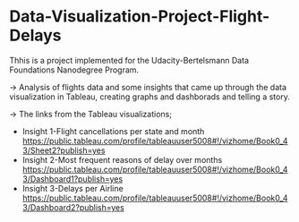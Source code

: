 # Data-Visualization-Project-Flight-Delays
Thhis is a project implemented for the Udacity-Bertelsmann Data Foundations Nanodegree Program.

-> Analysis of flights data and some insights that came up through the data visualization in Tableau, creating graphs and dashborads and telling a story.


-> The links from the Tableau visualizations;
   - Insight 1-Flight cancellations per state and month
   https://public.tableau.com/profile/tableauuser5008#!/vizhome/Book0_43/Sheet2?publish=yes
   - Insight 2-Most frequent reasons of delay over months
   https://public.tableau.com/profile/tableauuser5008#!/vizhome/Book0_43/Dashboard1?publish=yes
   - Insight 3-Delays per Airline
   https://public.tableau.com/profile/tableauuser5008#!/vizhome/Book0_43/Dashboard2?publish=yes
